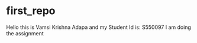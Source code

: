 # first_repo

Hello this is Vamsi Krishna Adapa and my Student Id is: S550097
I am doing the assignment 